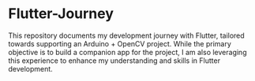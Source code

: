 # Flutter-Journey
This repository documents my development journey with Flutter, tailored towards supporting an Arduino + OpenCV project. While the primary objective is to build a companion app for the project, I am also leveraging this experience to enhance my understanding and skills in Flutter development.
